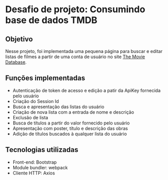 # Desafio de projeto: Consumindo base de dados TMDB

## Objetivo
Nesse projeto, foi implementada uma pequena página para buscar e editar listas de filmes 
a partir de uma conta de usuário no site [The Movie Database](https://www.themoviedb.org/).

## Funções implementadas
- Autenticação de token de acesso e edição a patir da ApiKey fornecida pelo usuário
- Criação do Session Id
- Busca e apresentação das listas do usuário
- Criação de nova lista com a entrada de nome e descrição
- Exclusão de lista
- Busca de títulos a partir do valor fornecido pelo usuário
- Apresentação com poster, título e descrição das obras 
- Adição de títulos buscados à qualquer lista do usuário

## Tecnologias utilizadas
- Front-end: Bootstrap
- Module bundler: webpack
- Cliente HTTP: Axios